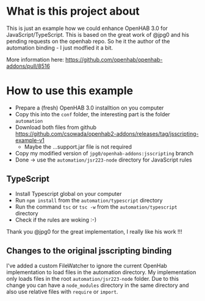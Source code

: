 # What is this project about

This is just an example how we could enhance OpenHAB 3.0 for JavaScript/TypeScript. This is based on the great work of @jpg0 and his pending requests on the openhab repo. So he it the author of the automation binding - I just modfied it a bit.

More information here: https://github.com/openhab/openhab-addons/pull/8516

# How to use this example

- Prepare a (fresh) OpenHAB 3.0 installtion on you computer
- Copy this into the ``conf`` folder, the interesting part is the folder ``automation``
- Download both files from github https://github.com/csowada/openhab2-addons/releases/tag/jsscripting-example-v1
  - Maybe the ...support.jar file is not required
- Copy my modified version of ``jpg0/openhab-addons:jsscripting`` branch
- Done -> use the ``automation/jsr223-node`` directory for JavaScript rules

## TypeScript

- Install Typescript global on your computer
- Run ``npm install`` from the ``automation/typescript`` directory
- Run the command ``tsc`` or ``tsc -w`` from the ``automation/typescript`` directory
- Check if the rules are woking :-)

Thank you @jpg0 for the great implementation, I really like his work !!!

## Changes to the original jsscripting binding

I've added a custom FileWatcher to ignore the current OpenHab implementation to load files in the automation directory. My implementation only loads files in the root ``automation/jsr223-node`` folder. Due to this change you can have a ``node_modules`` directory in the same directory and also use relative files with ``require`` or ``import``.